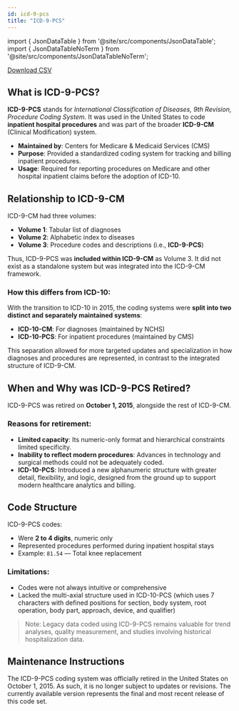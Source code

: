 ```yaml
---
id: icd-9-pcs
title: "ICD-9-PCS"
---
```


import { JsonDataTable } from '@site/src/components/JsonDataTable';
import { JsonDataTableNoTerm } from '@site/src/components/JsonDataTableNoTerm';

<JsonDataTableNoTerm  jsonPath="nodes.seed\.the_tuva_project\.terminology__icd_9_pcs.columns" />

<a href="https://tuva-public-resources.s3.amazonaws.com/versioned_terminology/latest/icd_9_pcs.csv_0_0_0.csv.gz">Download CSV</a>

## What is ICD-9-PCS?

**ICD-9-PCS** stands for *International Classification of Diseases, 9th Revision, Procedure Coding System*. It was used in the United States to code **inpatient hospital procedures** and was part of the broader **ICD-9-CM** (Clinical Modification) system.

- **Maintained by**: Centers for Medicare & Medicaid Services (CMS)
- **Purpose**: Provided a standardized coding system for tracking and billing inpatient procedures.
- **Usage**: Required for reporting procedures on Medicare and other hospital inpatient claims before the adoption of ICD-10.

## Relationship to ICD-9-CM

ICD-9-CM had three volumes:
- **Volume 1**: Tabular list of diagnoses
- **Volume 2**: Alphabetic index to diseases
- **Volume 3**: Procedure codes and descriptions (i.e., **ICD-9-PCS**)

Thus, ICD-9-PCS was **included within ICD-9-CM** as Volume 3. It did not exist as a standalone system but was integrated into the ICD-9-CM framework.

### How this differs from ICD-10:

With the transition to ICD-10 in 2015, the coding systems were **split into two distinct and separately maintained systems**:
- **ICD-10-CM**: For diagnoses (maintained by NCHS)
- **ICD-10-PCS**: For inpatient procedures (maintained by CMS)

This separation allowed for more targeted updates and specialization in how diagnoses and procedures are represented, in contrast to the integrated structure of ICD-9-CM.

## When and Why was ICD-9-PCS Retired?

ICD-9-PCS was retired on **October 1, 2015**, alongside the rest of ICD-9-CM.

### Reasons for retirement:
- **Limited capacity**: Its numeric-only format and hierarchical constraints limited specificity.
- **Inability to reflect modern procedures**: Advances in technology and surgical methods could not be adequately coded.
- **ICD-10-PCS**: Introduced a new alphanumeric structure with greater detail, flexibility, and logic, designed from the ground up to support modern healthcare analytics and billing.

## Code Structure

ICD-9-PCS codes:
- Were **2 to 4 digits**, numeric only
- Represented procedures performed during inpatient hospital stays
- Example: `81.54` — Total knee replacement

### Limitations:
- Codes were not always intuitive or comprehensive
- Lacked the multi-axial structure used in ICD-10-PCS (which uses 7 characters with defined positions for section, body system, root operation, body part, approach, device, and qualifier)

> Note: Legacy data coded using ICD-9-PCS remains valuable for trend analyses, quality measurement, and studies involving historical hospitalization data.


## Maintenance Instructions

The ICD-9-PCS coding system was officially retired in the United States on October 1, 2015. As such, it is no longer subject to updates or revisions. The currently available version represents the final and most recent release of this code set.

